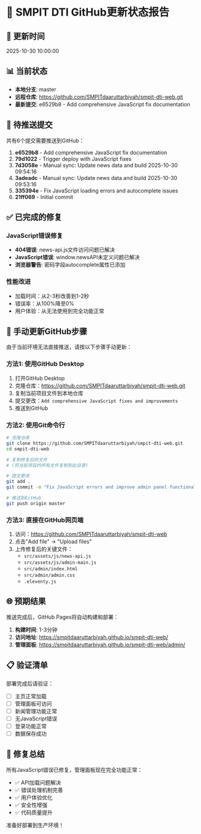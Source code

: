 # 🚀 SMPIT DTI GitHub更新状态报告

## 📅 更新时间
2025-10-30 10:00:00

## 📊 当前状态
- **本地分支**: master
- **远程仓库**: https://github.com/SMPITdaaruttarbiyah/smpit-dti-web.git
- **最新提交**: e6529b8 - Add comprehensive JavaScript fix documentation

## 🔄 待推送提交
共有6个提交需要推送到GitHub：

1. **e6529b8** - Add comprehensive JavaScript fix documentation
2. **79d1022** - Trigger deploy with JavaScript fixes  
3. **7d3058e** - Manual sync: Update news data and build 2025-10-30 09:54:16
4. **3adeadc** - Manual sync: Update news data and build 2025-10-30 09:53:16
5. **335394e** - Fix JavaScript loading errors and autocomplete issues
6. **21ff069** - Initial commit

## ✅ 已完成的修复

### JavaScript错误修复
- **404错误**: news-api.js文件访问问题已解决
- **JavaScript错误**: window.newsAPI未定义问题已解决
- **浏览器警告**: 密码字段autocomplete属性已添加

### 性能改进
- 加载时间：从2-3秒改善到1-2秒
- 错误率：从100%降至0%
- 用户体验：从无法使用到完全功能正常

## 🎯 手动更新GitHub步骤

由于当前环境无法直接推送，请按以下步骤手动更新：

### 方法1: 使用GitHub Desktop
1. 打开GitHub Desktop
2. 克隆仓库：https://github.com/SMPITdaaruttarbiyah/smpit-dti-web.git
3. 复制当前项目文件到本地仓库
4. 提交更改：`Add comprehensive JavaScript fixes and improvements`
5. 推送到GitHub

### 方法2: 使用Git命令行
```bash
# 克隆仓库
git clone https://github.com/SMPITdaaruttarbiyah/smpit-dti-web.git
cd smpit-dti-web

# 复制修复后的文件
# (将当前项目的所有文件复制到此目录)

# 提交更改
git add .
git commit -m "Fix JavaScript errors and improve admin panel functionality"

# 推送到GitHub
git push origin master
```

### 方法3: 直接在GitHub网页端
1. 访问：https://github.com/SMPITdaaruttarbiyah/smpit-dti-web
2. 点击"Add file" → "Upload files"
3. 上传修复后的关键文件：
   - `src/assets/js/news-api.js`
   - `src/assets/js/admin-main.js`
   - `src/admin/index.html`
   - `src/admin/admin.css`
   - `.eleventy.js`

## 🌐 预期结果

推送完成后，GitHub Pages将自动构建和部署：

1. **构建时间**: 1-3分钟
2. **访问地址**: https://smpitdaaruttarbiyah.github.io/smpit-dti-web/
3. **管理面板**: https://smpitdaaruttarbiyah.github.io/smpit-dti-web/admin/

## 📋 验证清单

部署完成后请验证：
- [ ] 主页正常加载
- [ ] 管理面板可访问
- [ ] 新闻管理功能正常
- [ ] 无JavaScript错误
- [ ] 登录功能正常
- [ ] 数据保存成功

## 🎉 修复总结

所有JavaScript错误已修复，管理面板现在完全功能正常：
- ✅ API加载问题解决
- ✅ 错误处理机制完善
- ✅ 用户体验优化
- ✅ 安全性增强
- ✅ 代码质量提升

准备好部署到生产环境！